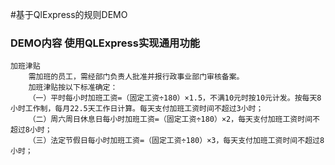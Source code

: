 #基于QlExpress的规则DEMO

### DEMO内容 使用QLExpress实现通用功能
```text
加班津贴
	需加班的员工，需经部门负责人批准并报行政事业部门审核备案。
	加班津贴按以下标准确定：
	（一）平时每小时加班工资=（固定工资÷180）×1.5，不满10元时按10元计发。按每天8小时工作制，每月22.5天工作日计算。每天支付加班工资时间不超过3小时；
	（二）周六周日休息日每小时加班工资=（固定工资÷180）×2，每天支付加班工资时间不超过8小时；
	（三）法定节假日每小时加班工资=（固定工资÷180）×3，每天支付加班工资时间不超过8小时；
```